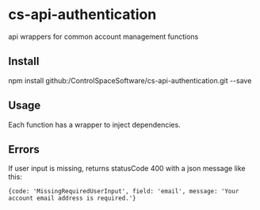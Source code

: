 # cs-api-authentication
api wrappers for common account management functions

## Install

npm install github:/ControlSpaceSoftware/cs-api-authentication.git --save

## Usage

Each function has a wrapper to inject dependencies.

## Errors

If user input is missing, returns statusCode 400 with a json message like this:
```
{code: 'MissingRequiredUserInput', field: 'email', message: 'Your account email address is required.'}
```
